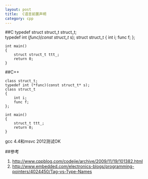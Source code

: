 ```yaml
---
layout: post
title:  C语言前置声明
category: cpp
---
```


##C
	typedef struct struct_t struct_t;                                                                                                          
	typedef int (*func)(const struct_t* s); 
	struct struct_t
	{
		int i;
		func f;
	};

	int main()
	{
		struct struct_t ttt_;
		return 0;
	}

##C++

	class struct_t;
	typedef int (*func)(const struct_t* s);
	class struct_t
	{
		int i;
		func f;
	};

	int main()
	{
		struct_t ttt_;
		return 0;
	} 
	
	
gcc 4.4和msvc 2012测试OK
	
##参考
1. <http://www.cppblog.com/codejie/archive/2009/11/19/101382.html>
1. <http://www.embedded.com/electronics-blogs/programming-pointers/4024450/Tag-vs-Type-Names>